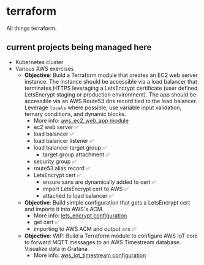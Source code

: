 # terraform

All things terraform.

## current projects being managed here

- Kubernetes cluster
- Various AWS exercises
  - **Objective**: Build a Terraform module that creates an EC2 web server instance. The instance should be accessible via a load balancer that terminates HTTPS leveraging a LetsEncrypt certificate (user defined LetsEncrypt staging or production environment). The app should be accessible via an AWS Route53 dns record tied to the load balancer. Leverage `locals` where possible, use variable input validation, ternary conditions, and dynamic blocks.
    - More info: [aws_ec2_web_app module](https://github.com/joeypiccola/homelab/tree/master/terraform/aws_ec2_web_app)
    - ec2 web server ✅
    - load balancer ✅
    - load balancer listener ✅
    - load balancer target group ✅
      - target group attachment ✅
    - security group ✅
    - route53 alias record ✅
    - LetsEncrypt cert ✅
      - ensure sans are dynamically added to cert ✅
      - import LetsEncrypt cert to AWS ✅
      - attached to load balancer ✅
  - **Objective**: Build simple configuration that gets a LetsEncrypt cert and imports it into AWS's ACM.
    - More info: [lets_encrypt configuration](https://github.com/joeypiccola/homelab/tree/master/terraform/lets_encrypt)
    - get cert ✅
    - importing to AWS ACM and output `arn` ✅
  - **Objective**: WIP: Build a Terraform module to configure AWS IoT core to forward MQTT messages to an AWS Timestream database. Visualize data in Grafana.
    - More info: [aws_iot_timestream configuration](https://github.com/joeypiccola/homelab/tree/master/terraform/aws_iot_timestream)
